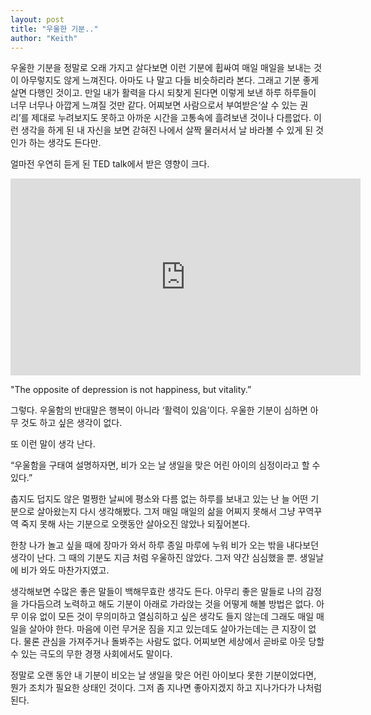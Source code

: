 ```yaml
---
layout: post
title: "우울한 기분.."
author: "Keith"
---
```



우울한 기분을 정말로 오래 가지고 살다보면 이런 기분에 휩싸여 매일 매일을 보내는 것이 아무렇지도 않게 느껴진다. 아마도 나 말고 다들 비슷하리라 본다. 그래고 기분 좋게 살면 다행인 것이고. 만일 내가 활력을 다시 되찾게 된다면 이렇게 보낸 하루 하루들이 너무 너무나 아깝게 느껴질 것만 같다. 어찌보면 사람으로서 부여받은‘살 수 있는 권리’를 제대로 누려보지도 못하고 아까운 시간을 고통속에 흘려보낸 것이나 다름없다. 이런 생각을 하게 된 내 자신을 보면 갇혀진 나에서 살짝 물러서서 날 바라볼 수 있게 된 것인가 하는 생각도 든다만.




얼마전 우연히 듣게 된 TED talk에서 받은 영향이 크다.







<iframe src="http://embed.ted.com/talks/andrew_solomon_depression_the_secret_we_share.html" width="560" height="315" frameborder="0" scrolling="no" webkitallowfullscreen="" mozallowfullscreen="" allowfullscreen=""></iframe>







"The opposite of depression is not happiness, but vitality.”




그렇다. 우울함의 반대말은 행복이 아니라 ‘활력이 있음’이다. 우울한 기분이 심하면 아무 것도 하고 싶은 생각이 없다. 




또 이런 말이 생각 난다.




“우울함을 구태여 설명하자면, 비가 오는 날 생일을 맞은 어린 아이의 심정이라고 할 수 있다.”




춥지도 덥지도 않은 멀쩡한 날씨에 평소와 다름 없는 하루를 보내고 있는 난 늘 어떤 기분으로 살아왔는지 다시 생각해봤다. 그저 매일 매일의 삶을 어찌지 못해서 그냥 꾸역꾸역 죽지 못해 사는 기분으로 오랫동안 살아오진 않았나 되짚어본다. 




한창 나가 놀고 싶을 때에 장마가 와서 하루 종일 마루에 누워 비가 오는 밖을 내다보던 생각이 난다. 그 때의 기분도 지금 처럼 우울하진 않았다. 그저 약간 심심했을 뿐. 생일날에 비가 와도 마찬가지였고. 




생각해보면 수많은 좋은 말들이 백해무효란 생각도 든다. 아무리 좋은 말들로 나의 감정을 가다듬으려 노력하고 해도 기분이 아래로 가라앉는 것을 어떻게 해볼 방법은 없다. 아무 이유 없이 모든 것이 무의미하고 열심히하고 싶은 생각도 들지 않는데 그래도 매일 매일을 살아야 한다. 마음에 이런 무거운 짐을 지고 있는데도 살아가는데는 큰 지장이 없다. 물론 관심을 가져주거나 돌봐주는 사람도 없다. 어찌보면 세상에서 곧바로 아웃 당할 수 있는 극도의 무한 경쟁 사회에서도 말이다. 




정말로 오랜 동안 내 기분이 비오는 날 생일을 맞은 어린 아이보다 못한 기분이었다면, 뭔가 조치가 필요한 상태인 것이다. 그저 좀 지나면 좋아지겠지 하고 지나가다가 나처럼 된다.






